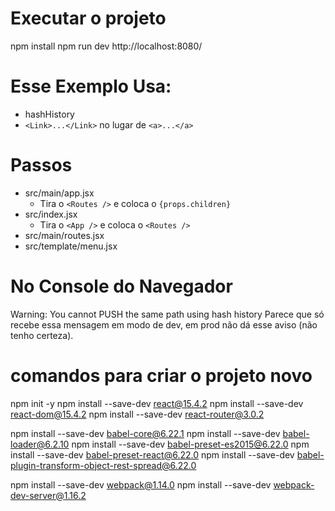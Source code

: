 # Executar o projeto
npm install
npm run dev
http://localhost:8080/



# Esse Exemplo Usa:
-  hashHistory
- ```<Link>...</Link>``` no lugar de ```<a>...</a>```


# Passos
- src/main/app.jsx
    - Tira o ```<Routes />``` e coloca o ```{props.children}```
- src/index.jsx
    - Tira o ```<App />``` e coloca o ```<Routes />```
- src/main/routes.jsx
- src/template/menu.jsx




# No Console do Navegador
Warning: You cannot PUSH the same path using hash history
Parece que só recebe essa mensagem em modo de dev, em prod não dá esse aviso (não tenho certeza).





# comandos para criar o projeto novo
npm init -y
npm install --save-dev react@15.4.2
npm install --save-dev react-dom@15.4.2
npm install --save-dev react-router@3.0.2

npm install --save-dev babel-core@6.22.1
npm install --save-dev babel-loader@6.2.10
npm install --save-dev babel-preset-es2015@6.22.0
npm install --save-dev babel-preset-react@6.22.0
npm install --save-dev babel-plugin-transform-object-rest-spread@6.22.0

npm install --save-dev webpack@1.14.0
npm install --save-dev webpack-dev-server@1.16.2






